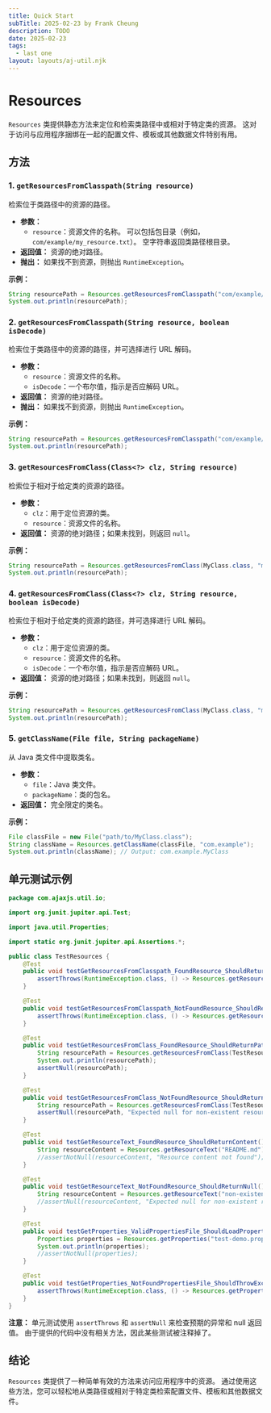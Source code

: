 ```yaml
---
title: Quick Start
subTitle: 2025-02-23 by Frank Cheung
description: TODO
date: 2025-02-23
tags:
  - last one
layout: layouts/aj-util.njk
---
```


# Resources
`Resources` 类提供静态方法来定位和检索类路径中或相对于特定类的资源。 这对于访问与应用程序捆绑在一起的配置文件、模板或其他数据文件特别有用。

## 方法

### 1. `getResourcesFromClasspath(String resource)`

检索位于类路径中的资源的路径。

*   **参数：**
    *   `resource`：资源文件的名称。 可以包括包目录（例如，`com/example/my_resource.txt`）。 空字符串返回类路径根目录。
*   **返回值：** 资源的绝对路径。
*   **抛出：** 如果找不到资源，则抛出 `RuntimeException`。

**示例：**

```java
String resourcePath = Resources.getResourcesFromClasspath("com/example/config.properties");
System.out.println(resourcePath);
```

### 2. `getResourcesFromClasspath(String resource, boolean isDecode)`

检索位于类路径中的资源的路径，并可选择进行 URL 解码。

*   **参数：**
    *   `resource`：资源文件的名称。
    *   `isDecode`：一个布尔值，指示是否应解码 URL。
*   **返回值：** 资源的绝对路径。
*   **抛出：** 如果找不到资源，则抛出 `RuntimeException`。

**示例：**

```java
String resourcePath = Resources.getResourcesFromClasspath("com/example/config.properties", true);
System.out.println(resourcePath);
```

### 3. `getResourcesFromClass(Class<?> clz, String resource)`

检索位于相对于给定类的资源的路径。

*   **参数：**
    *   `clz`：用于定位资源的类。
    *   `resource`：资源文件的名称。
*   **返回值：** 资源的绝对路径；如果未找到，则返回 `null`。

**示例：**

```java
String resourcePath = Resources.getResourcesFromClass(MyClass.class, "my_resource.txt");
System.out.println(resourcePath);
```

### 4. `getResourcesFromClass(Class<?> clz, String resource, boolean isDecode)`

检索位于相对于给定类的资源的路径，并可选择进行 URL 解码。

*   **参数：**
    *   `clz`：用于定位资源的类。
    *   `resource`：资源文件的名称。
    *   `isDecode`：一个布尔值，指示是否应解码 URL。
*   **返回值：** 资源的绝对路径；如果未找到，则返回 `null`。

**示例：**

```java
String resourcePath = Resources.getResourcesFromClass(MyClass.class, "my_resource.txt", true);
System.out.println(resourcePath);
```

### 5. `getClassName(File file, String packageName)`

从 Java 类文件中提取类名。

*   **参数：**
    *   `file`：Java 类文件。
    *   `packageName`：类的包名。
*   **返回值：** 完全限定的类名。

**示例：**

```java
File classFile = new File("path/to/MyClass.class");
String className = Resources.getClassName(classFile, "com.example");
System.out.println(className); // Output: com.example.MyClass
```

## 单元测试示例

```java
package com.ajaxjs.util.io;

import org.junit.jupiter.api.Test;

import java.util.Properties;

import static org.junit.jupiter.api.Assertions.*;

public class TestResources {
    @Test
    public void testGetResourcesFromClasspath_FoundResource_ShouldReturnPath() {
        assertThrows(RuntimeException.class, () -> Resources.getResourcesFromClasspath("\\com\\test.txt"));
    }

    @Test
    public void testGetResourcesFromClasspath_NotFoundResource_ShouldReturnNull() {
        assertThrows(RuntimeException.class, () -> Resources.getResourcesFromClasspath("application.yml"));
    }

    @Test
    public void testGetResourcesFromClass_FoundResource_ShouldReturnPath() {
        String resourcePath = Resources.getResourcesFromClass(TestResources.class, "test.txt");
        System.out.println(resourcePath);
        assertNull(resourcePath);
    }

    @Test
    public void testGetResourcesFromClass_NotFoundResource_ShouldReturnNull() {
        String resourcePath = Resources.getResourcesFromClass(TestResources.class, "non-existent-resource.txt");
        assertNull(resourcePath, "Expected null for non-existent resource");
    }

    @Test
    public void testGetResourceText_FoundResource_ShouldReturnContent() {
        String resourceContent = Resources.getResourceText("README.md");
        //assertNotNull(resourceContent, "Resource content not found");
    }

    @Test
    public void testGetResourceText_NotFoundResource_ShouldReturnNull() {
        String resourceContent = Resources.getResourceText("non-existent-file.md");
        //assertNull(resourceContent, "Expected null for non-existent resource");
    }

    @Test
    public void testGetProperties_ValidPropertiesFile_ShouldLoadProperties() {
        Properties properties = Resources.getProperties("test-demo.properties");
        System.out.println(properties);
        //assertNotNull(properties);
    }

    @Test
    public void testGetProperties_NotFoundPropertiesFile_ShouldThrowException() {
        assertThrows(RuntimeException.class, () -> Resources.getProperties("application.properties"));
    }
}
```

**注意：** 单元测试使用 `assertThrows` 和 `assertNull` 来检查预期的异常和 null 返回值。 由于提供的代码中没有相关方法，因此某些测试被注释掉了。

## 结论

`Resources` 类提供了一种简单有效的方法来访问应用程序中的资源。 通过使用这些方法，您可以轻松地从类路径或相对于特定类检索配置文件、模板和其他数据文件。